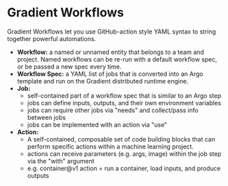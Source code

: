 # Gradient Workflows

Gradient Workflows let you use GitHub-action style YAML syntax to string together powerful automations.

- **Workflow:** a named or unnamed entity that belongs to a team and project. Named workflows can be re-run with a default workflow spec, or be passed a new spec every time.
- **Workflow Spec:** a YAML list of jobs that is converted into an Argo template and run on the Gradient distributed runtime engine.
- **Job:**
  - self-contained part of a workflow spec that is similar to an Argo step
  - jobs can define inputs, outputs, and their own environment variables
  - jobs can require other jobs via "needs" and collect/pass info between jobs
  - jobs can be implemented with an action via "use"
- **Action:**
  - A self-contained, composable set of code building blocks that can perform specific actions within a machine learning project.
  - actions can receive parameters (e.g. args, image) within the job step via the "with" argument
  - e.g. container@v1 action = run a container, load inputs, and produce outputs
